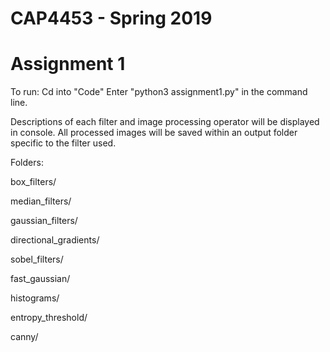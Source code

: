 # CAP4453 - Spring 2019
# Assignment 1

To run:
Cd into "Code"
Enter "python3 assignment1.py" in the command line.

Descriptions of each filter and image processing operator will be displayed in console.
All processed images will be saved within an output folder specific to the filter used.

Folders:

box_filters/

median_filters/

gaussian_filters/

directional_gradients/

sobel_filters/

fast_gaussian/

histograms/

entropy_threshold/

canny/

